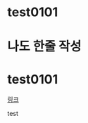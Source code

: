 # test0101


# 나도 한줄 작성

# test0101
[링크](https://docs.google.com/document/d/1yURHYkUiyN6QWKqPGLBQjJHwBxi-iu-8xmD0xWvMAnk/edit?usp=sharing)


test
